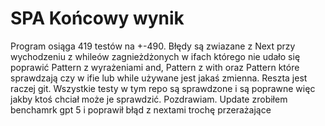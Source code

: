 # SPA Końcowy wynik
Program osiąga 419 testów na +-490. Błędy są zwiazane z Next przy wychodzeniu z whileów zagnieżdżonych w ifach którego nie udało się poprawić Pattern z wyrażeniami and, Pattern z with oraz Pattern które sprawdzają czy w ifie lub while używane jest jakaś zmienna. Reszta jest raczej git. Wszystkie testy w tym repo są sprawdzone i są poprawne więc jakby ktoś chciał może je sprawdzić. Pozdrawiam.
Update zrobiłem benchamrk gpt 5 i poprawił błąd z nextami trochę przerażające
